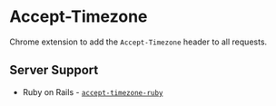 # Accept-Timezone

Chrome extension to add the `Accept-Timezone` header to all requests.

## Server Support
 * Ruby on Rails - [`accept-timezone-ruby`](https://github.com/ericsaupe/accept-timezone-ruby)
